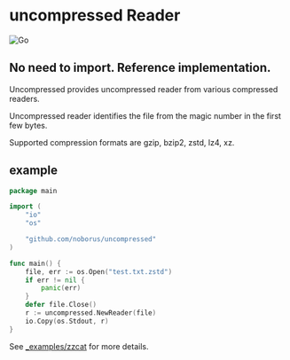 # uncompressed Reader

![Go](https://github.com/noborus/uncompressed/workflows/Go/badge.svg)

## No need to import. Reference implementation.

Uncompressed provides uncompressed reader from various compressed readers.

Uncompressed reader identifies the file from the magic number in the first few bytes.

Supported compression formats are gzip, bzip2, zstd, lz4, xz.

## example

```go
package main

import (
	"io"
	"os"

	"github.com/noborus/uncompressed"
)

func main() {
	file, err := os.Open("test.txt.zstd")
	if err != nil {
		panic(err)
	}
	defer file.Close()
	r := uncompressed.NewReader(file)
	io.Copy(os.Stdout, r)
}
```

See [_examples/zzcat](_examples/zzcat/main.go) for more details.
